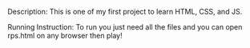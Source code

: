 Description:
  This is one of my first project to learn HTML, CSS, and JS.

Running Instruction:
  To run you just need all the files and you can open rps.html on any browser then play!
